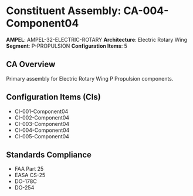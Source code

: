 # Constituent Assembly: CA-004-Component04

**AMPEL**: AMPEL-32-ELECTRIC-ROTARY
**Architecture**: Electric Rotary Wing
**Segment**: P-PROPULSION
**Configuration Items**: 5

## CA Overview
Primary assembly for Electric Rotary Wing P Propulsion components.

## Configuration Items (CIs)
- CI-001-Component04
- CI-002-Component04
- CI-003-Component04
- CI-004-Component04
- CI-005-Component04

## Standards Compliance
- FAA Part 25
- EASA CS-25
- DO-178C
- DO-254
